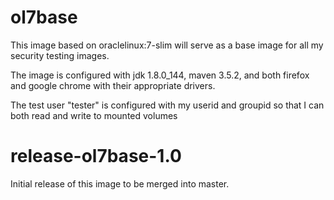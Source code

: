 ol7base
=======

This image based on oraclelinux:7-slim will serve as a base image
for all my security testing images.

The image is configured with jdk 1.8.0_144, maven 3.5.2, and both
firefox and google chrome with their appropriate drivers.

The test user "tester" is configured with my userid and groupid so that I can
both read and write to mounted volumes

release-ol7base-1.0
===================

Initial release of this image to be merged into master.

